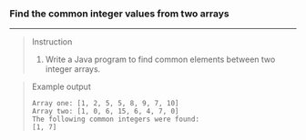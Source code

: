 ### Find the common integer values from two arrays

---

> Instruction
> 1. Write a Java program to find common elements between two integer arrays.

> Example output 
> ```
> Array one: [1, 2, 5, 5, 8, 9, 7, 10]
> Array two: [1, 0, 6, 15, 6, 4, 7, 0]
> The following common integers were found:
> [1, 7]
> ```
